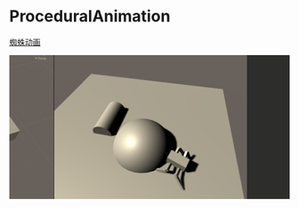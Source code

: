 # ProceduralAnimation

[蜘蛛动画](https://github.com/okzkx/Unity-Research-ProseduralAnimation-Spider)

![&#x8718;&#x86DB;&#x7A0B;&#x5E8F;&#x52A8;&#x753B;](../../.gitbook/assets/image.png)



